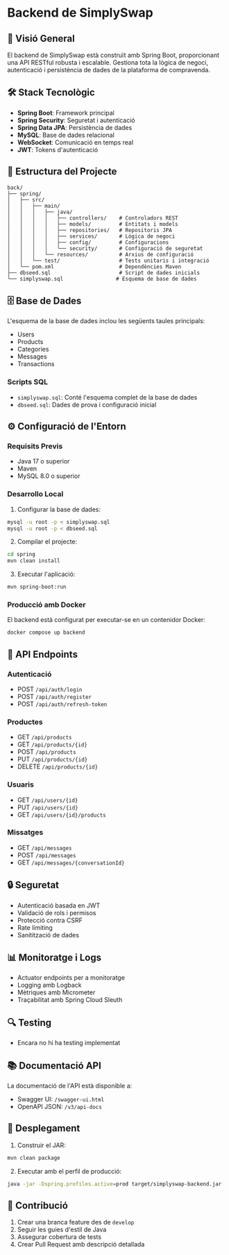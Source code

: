# Backend de SimplySwap

## 🎯 Visió General
El backend de SimplySwap està construït amb Spring Boot, proporcionant una API RESTful robusta i escalable. Gestiona tota la lògica de negoci, autenticació i persistència de dades de la plataforma de compravenda.

## 🛠️ Stack Tecnològic
- **Spring Boot**: Framework principal
- **Spring Security**: Seguretat i autenticació
- **Spring Data JPA**: Persistència de dades
- **MySQL**: Base de dades relacional
- **WebSocket**: Comunicació en temps real
- **JWT**: Tokens d'autenticació

## 📁 Estructura del Projecte
```
back/
├── spring/
│   ├── src/
│   │   ├── main/
│   │   │   ├── java/
│   │   │   │   ├── controllers/    # Controladors REST
│   │   │   │   ├── models/         # Entitats i models
│   │   │   │   ├── repositories/   # Repositoris JPA
│   │   │   │   ├── services/       # Lògica de negoci
│   │   │   │   ├── config/         # Configuracions
│   │   │   │   └── security/       # Configuració de seguretat
│   │   │   └── resources/          # Arxius de configuració
│   │   └── test/                   # Tests unitaris i integració
│   └── pom.xml                     # Dependències Maven
├── dbseed.sql                      # Script de dades inicials
└── simplyswap.sql                 # Esquema de base de dades
```

## 🗄️ Base de Dades
L'esquema de la base de dades inclou les següents taules principals:
- Users
- Products
- Categories
- Messages
- Transactions

### Scripts SQL
- `simplyswap.sql`: Conté l'esquema complet de la base de dades
- `dbseed.sql`: Dades de prova i configuració inicial

## ⚙️ Configuració de l'Entorn

### Requisits Previs
- Java 17 o superior
- Maven
- MySQL 8.0 o superior

### Desarrollo Local
1. Configurar la base de dades:
```bash
mysql -u root -p < simplyswap.sql
mysql -u root -p < dbseed.sql
```

2. Compilar el projecte:
```bash
cd spring
mvn clean install
```

3. Executar l'aplicació:
```bash
mvn spring-boot:run
```

### Producció amb Docker
El backend està configurat per executar-se en un contenidor Docker:
```bash
docker compose up backend
```

## 🔌 API Endpoints

### Autenticació
- POST `/api/auth/login`
- POST `/api/auth/register`
- POST `/api/auth/refresh-token`

### Productes
- GET `/api/products`
- GET `/api/products/{id}`
- POST `/api/products`
- PUT `/api/products/{id}`
- DELETE `/api/products/{id}`

### Usuaris
- GET `/api/users/{id}`
- PUT `/api/users/{id}`
- GET `/api/users/{id}/products`

### Missatges
- GET `/api/messages`
- POST `/api/messages`
- GET `/api/messages/{conversationId}`

## 🔒 Seguretat
- Autenticació basada en JWT
- Validació de rols i permisos
- Protecció contra CSRF
- Rate limiting
- Sanitització de dades

## 📊 Monitoratge i Logs
- Actuator endpoints per a monitoratge
- Logging amb Logback
- Mètriques amb Micrometer
- Traçabilitat amb Spring Cloud Sleuth

## 🔍 Testing
- Encara no hi ha testing implementat

## 📚 Documentació API
La documentació de l'API està disponible a:
- Swagger UI: `/swagger-ui.html`
- OpenAPI JSON: `/v3/api-docs`

## 🚀 Desplegament
1. Construir el JAR:
```bash
mvn clean package
```

2. Executar amb el perfil de producció:
```bash
java -jar -Dspring.profiles.active=prod target/simplyswap-backend.jar
```

## 🤝 Contribució
1. Crear una branca feature des de `develop`
2. Seguir les guies d'estil de Java
3. Assegurar cobertura de tests
4. Crear Pull Request amb descripció detallada
